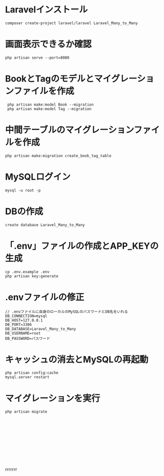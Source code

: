 # Laravelインストール

```
composer create-project laravel/laravel Laravel_Many_to_Many
```

# 画面表示できるか確認

```
php artisan serve --port=8080
```

# BookとTagのモデルとマイグレーションファイルを作成

```
 php artisan make:model Book --migration
 php artisan make:model Tag --migration
```

# 中間テーブルのマイグレーションファイルを作成

```
php artisan make:migration create_book_tag_table
```

# MySQLログイン

```
mysql -u root -p
```

# DBの作成

```
create database Laravel_Many_to_Many
```

# 「.env」ファイルの作成とAPP_KEYの生成

```
cp .env.example .env
php artisan key:generate
```

# .envファイルの修正

```
// .envファイルに自身のローカルのMySQLのパスワードとDB名をいれる
DB_CONNECTION=mysql
DB_HOST=127.0.0.1
DB_PORT=3306
DB_DATABASE=Laravel_Many_to_Many
DB_USERNAME=root
DB_PASSWORD=パスワード
```

# キャッシュの消去とMySQLの再起動

```
php artisan config:cache
mysql.server restart
```
# マイグレーションを実行

```
php artisan migrate
```

# 

```

```

# 

```

```

# 

```

```

# 

```

```
rrrrrrr